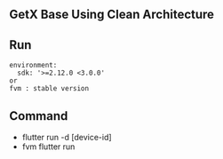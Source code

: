 ## GetX Base Using Clean Architecture

## Run

```
environment:
  sdk: '>=2.12.0 <3.0.0'
or 
fvm : stable version
```

## Command
 * flutter run -d [device-id]
 * fvm flutter run
